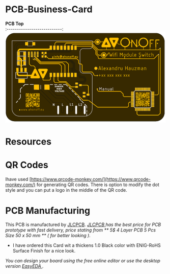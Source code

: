 # PCB-Business-Card

**PCB Top**                       
:---------------------------:
<img src="image/Top.PNG">  

# Resources

# QR Codes <a name="id3"></a>

Ihave used [https://www.qrcode-monkey.com/](https://www.qrcode-monkey.com/) for generating QR codes.  There is option to modify the dot style and you can put a logo in the middle of the QR code.


# PCB Manufacturing <a name="id3"></a>

This PCB is manufactured by [JLCPCB](https://jlcpcb.com/). 
*[ JLCPCB ](https://jlcpcb.com/) has the best price for PCB prototype with fast delivery, price stating from ** 5$ 4 Layer PCB 5 Pcs Size 50 x 50 mm ** ( for better looking ).*
* I have ordered this Card wit a thickens 1.0 Black color with ENIG-RoHS Surface Finish for a nice look.

*You can design your board using the free online editor or use the desktop version [ EasyEDA ](https://easyeda.com/).*